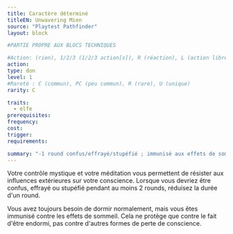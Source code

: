 ```yaml
---
title: Caractère déterminé
titleEN: Unwavering Mien
source: "Playtest Pathfinder"
layout: block

#PARTIE PROPRE AUX BLOCS TECHNIQUES

#Action: (rien), 1/2/3 (1/2/3 action[s]), R (réaction), L (action libre)
action: 
type: don
level: 1
#Rareté : C (commun), PC (peu commun), R (rare), U (unique)
rarity: C

traits:
  - elfe
prerequisites:
frequency:
cost:
trigger:
requirements:

summary: "-1 round confus/effrayé/stupéfié ; immunisé aux effets de sommeil"
---
```


Votre contrôle mystique et votre méditation vous permettent de résister aux influences extérieures sur votre conscience. Lorsque vous devriez être confus, effrayé ou stupéfié pendant au moins 2 rounds, réduisez la durée d'un round.

Vous avez toujours besoin de dormir normalement, mais vous êtes immunisé contre les effets de sommeil. Cela ne protège que contre le fait d'être endormi, pas contre d'autres formes de perte de conscience.